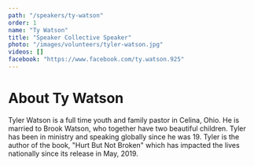 ```yaml
---
path: "/speakers/ty-watson"
order: 1
name: "Ty Watson"
title: "Speaker Collective Speaker"
photo: "/images/volunteers/tyler-watson.jpg"
videos: []
facebook: "https://www.facebook.com/ty.watson.925"
---
```


# About Ty Watson

Tyler Watson is a full time youth and family pastor in Celina, Ohio. He is married to Brook Watson, who together have two beautiful children. Tyler has been in ministry and speaking globally since he was 19. Tyler is the author of the book, "Hurt But Not Broken" which has impacted the lives nationally since its release in May, 2019.